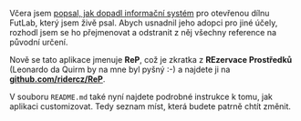 <!-- dcterms:title = FutLabIS je nyní ReP -->
<!-- dcterms:abstract = Včera jsem popsal, jak dopadl informační systém pro otevřenou dílnu FutLab, který jsem živě psal. Abych usnadnil jeho adopci pro jiné účely, rozhodl jsem se ho přejmenovat a odstranit z něj všechny reference na původní určení. -->
<!-- dcterms:creator = Michal Altair Valášek -->
<!-- x4w:pictureUrl = /perex-pictures/20210215-rep.jpg -->
<!-- x4w:pictureWidth = 150 -->
<!-- x4w:pictureHeight = 150 -->
<!-- x4w:coverUrl = /cover-pictures/20210215-rep.jpg -->
<!-- x4w:category = IT -->
<!-- x4w:category = ReP -->
<!-- dcterms:date = 2021-02-15 -->

Včera jsem [popsal, jak dopadl informační systém](/2021/02/futlab) pro otevřenou dílnu FutLab, který jsem živě psal. Abych usnadnil jeho adopci pro jiné účely, rozhodl jsem se ho přejmenovat a odstranit z něj všechny reference na původní určení.

Nově se tato aplikace jmenuje **ReP**, což je zkratka z **REzervace Prostředků** (Leonardo da Quirm by na mne byl pyšný :-) a najdete ji na **[github.com/ridercz/ReP](https://github.com/ridercz/ReP)**.

V souboru `README.md` také nyní najdete podrobné instrukce k tomu, jak aplikaci customizovat. Tedy seznam míst, která budete patrně chtít změnit.